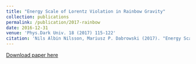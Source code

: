 ```yaml
---
title: "Energy Scale of Lorentz Violation in Rainbow Gravity"
collection: publications
permalink: /publication/2017-rainbow
date: 2016-12-31
venue: 'Phys.Dark Univ. 18 (2017) 115-122'
citation: 'Nils Albin Nilsson, Mariusz P. Dabrowski (2017). "Energy Scale of Lorentz Violation in Rainbow Gravity" <i>Phys. Dark Univ.</i>. 18 (2017) 115-122.'
---
```


[Download paper here](https://arxiv.org/pdf/1701.00533.pdf)

